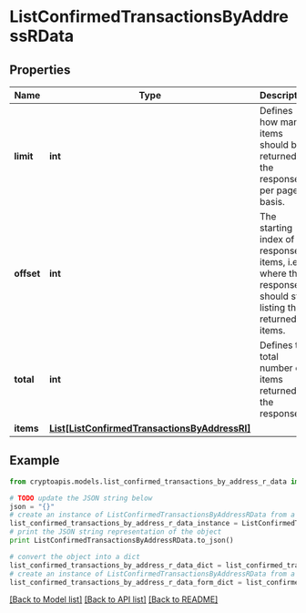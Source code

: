 # ListConfirmedTransactionsByAddressRData


## Properties
Name | Type | Description | Notes
------------ | ------------- | ------------- | -------------
**limit** | **int** | Defines how many items should be returned in the response per page basis. | 
**offset** | **int** | The starting index of the response items, i.e. where the response should start listing the returned items. | 
**total** | **int** | Defines the total number of items returned in the response. | 
**items** | [**List[ListConfirmedTransactionsByAddressRI]**](ListConfirmedTransactionsByAddressRI.md) |  | 

## Example

```python
from cryptoapis.models.list_confirmed_transactions_by_address_r_data import ListConfirmedTransactionsByAddressRData

# TODO update the JSON string below
json = "{}"
# create an instance of ListConfirmedTransactionsByAddressRData from a JSON string
list_confirmed_transactions_by_address_r_data_instance = ListConfirmedTransactionsByAddressRData.from_json(json)
# print the JSON string representation of the object
print ListConfirmedTransactionsByAddressRData.to_json()

# convert the object into a dict
list_confirmed_transactions_by_address_r_data_dict = list_confirmed_transactions_by_address_r_data_instance.to_dict()
# create an instance of ListConfirmedTransactionsByAddressRData from a dict
list_confirmed_transactions_by_address_r_data_form_dict = list_confirmed_transactions_by_address_r_data.from_dict(list_confirmed_transactions_by_address_r_data_dict)
```
[[Back to Model list]](../README.md#documentation-for-models) [[Back to API list]](../README.md#documentation-for-api-endpoints) [[Back to README]](../README.md)


